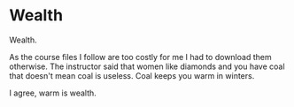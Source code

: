 # Wealth
Wealth.

As the course files I follow are too costly for me I had to download them otherwise. 
The instructor said that women like diamonds and you have coal that doesn't mean coal is useless. 
Coal keeps you warm in winters.

I agree, warm is wealth.
